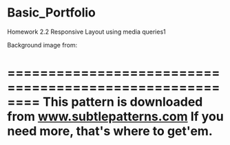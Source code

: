 # Basic_Portfolio
Homework 2.2 Responsive Layout using media queries1

Background image from: 

========================================================
 This pattern is downloaded from www.subtlepatterns.com 
 If you need more, that's where to get'em.
 ========================================================


